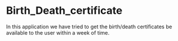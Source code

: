 # Birth_Death_certificate

In this application we have tried to get the birth/death certificates be available to the user within a week of time.
